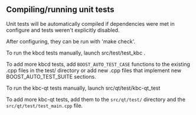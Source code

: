 Compiling/running unit tests
------------------------------------

Unit tests will be automatically compiled if dependencies were met in configure
and tests weren't explicitly disabled.

After configuring, they can be run with 'make check'.

To run the kbcd tests manually, launch src/test/test_kbc .

To add more kbcd tests, add `BOOST_AUTO_TEST_CASE` functions to the existing
.cpp files in the test/ directory or add new .cpp files that
implement new BOOST_AUTO_TEST_SUITE sections.

To run the kbc-qt tests manually, launch src/qt/test/kbc-qt_test

To add more kbc-qt tests, add them to the `src/qt/test/` directory and
the `src/qt/test/test_main.cpp` file.
